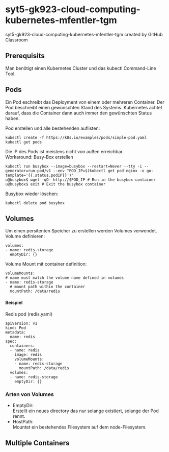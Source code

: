 # syt5-gk923-cloud-computing-kubernetes-mfentler-tgm
syt5-gk923-cloud-computing-kubernetes-mfentler-tgm created by GitHub Classroom

## Prerequisits
Man benötigt einen Kubernetes Cluster und das kubectl Command-Line Tool.

## Pods
Ein Pod eschreibt das Deployment von einem oder mehreren Container. Der Pod beschreibt einen gewünschten Stand des Systems. Kubernetes achtet darauf, dass die Container dann auch immer den gewünschten Status haben.  

Pod erstellen und alle bestehenden auflisten: 

    kubectl create -f https://k8s.io/examples/pods/simple-pod.yaml
    kubectl get pods
Die IP des Pods ist meistens nicht von außen erreichbar.  
Workaround: Busy-Box erstellen

    kubectl run busybox --image=busybox --restart=Never --tty -i --generator=run-pod/v1 --env "POD_IP=$(kubectl get pod nginx -o go-  template='{{.status.podIP}}')"
    u@busybox$ wget -qO- http://$POD_IP # Run in the busybox container
    u@busybox$ exit # Exit the busybox container
Busybox wieder löschen:

    kubectl delete pod busybox
## Volumes
Um einen persitenten Speicher zu erstellen werden Volumes verwendet.  
Volume definieren:

    volumes:
    - name: redis-storage
      emptyDir: {}
Volume Mount mit container definition:

    volumeMounts:
    # name must match the volume name defined in volumes
    - name: redis-storage
      # mount path within the container
      mountPath: /data/redis
#### Beispiel
Redis pod (redis.yaml)

    apiVersion: v1
    kind: Pod
    metadata:
      name: redis
    spec:
      containers:
      - name: redis
        image: redis
        volumeMounts:
        - name: redis-storage
          mountPath: /data/redis
      volumes:
      - name: redis-storage
        emptyDir: {}
### Arten von Volumes
 - EmptyDir:  
 Erstellt ein neues directory das nur solange existiert, solange der Pod rennt.
 - HostPath:  
 Mountet ein bestehendes Filesystem auf dem node-Filesystem.

## Multiple Containers

